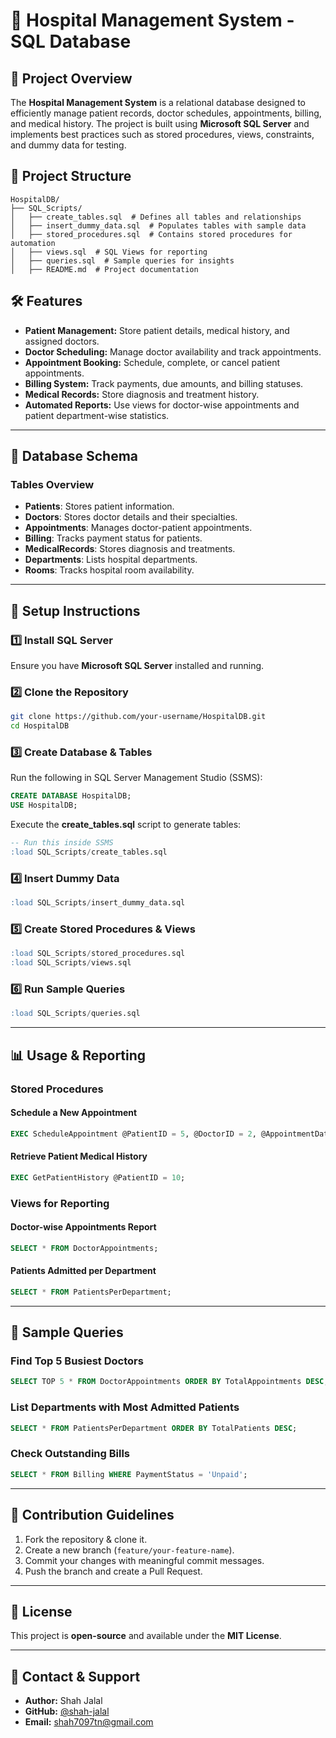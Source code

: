 # 🏥 Hospital Management System - SQL Database

## 📌 Project Overview
The **Hospital Management System** is a relational database designed to efficiently manage patient records, doctor schedules, appointments, billing, and medical history. The project is built using **Microsoft SQL Server** and implements best practices such as stored procedures, views, constraints, and dummy data for testing.

## 📂 Project Structure
```
HospitalDB/
├── SQL_Scripts/
│   ├── create_tables.sql  # Defines all tables and relationships
│   ├── insert_dummy_data.sql  # Populates tables with sample data
│   ├── stored_procedures.sql  # Contains stored procedures for automation
│   ├── views.sql  # SQL Views for reporting
│   ├── queries.sql  # Sample queries for insights
│   ├── README.md  # Project documentation
```

## 🛠 Features
- **Patient Management:** Store patient details, medical history, and assigned doctors.
- **Doctor Scheduling:** Manage doctor availability and track appointments.
- **Appointment Booking:** Schedule, complete, or cancel patient appointments.
- **Billing System:** Track payments, due amounts, and billing statuses.
- **Medical Records:** Store diagnosis and treatment history.
- **Automated Reports:** Use views for doctor-wise appointments and patient department-wise statistics.

---

## 📌 Database Schema
### **Tables Overview**
- **Patients**: Stores patient information.
- **Doctors**: Stores doctor details and their specialties.
- **Appointments**: Manages doctor-patient appointments.
- **Billing**: Tracks payment status for patients.
- **MedicalRecords**: Stores diagnosis and treatments.
- **Departments**: Lists hospital departments.
- **Rooms**: Tracks hospital room availability.

---

## 🚀 Setup Instructions
### **1️⃣ Install SQL Server**
Ensure you have **Microsoft SQL Server** installed and running.

### **2️⃣ Clone the Repository**
```sh
git clone https://github.com/your-username/HospitalDB.git
cd HospitalDB
```

### **3️⃣ Create Database & Tables**
Run the following in SQL Server Management Studio (SSMS):
```sql
CREATE DATABASE HospitalDB;
USE HospitalDB;
```
Execute the **create_tables.sql** script to generate tables:
```sql
-- Run this inside SSMS
:load SQL_Scripts/create_tables.sql
```

### **4️⃣ Insert Dummy Data**
```sql
:load SQL_Scripts/insert_dummy_data.sql
```

### **5️⃣ Create Stored Procedures & Views**
```sql
:load SQL_Scripts/stored_procedures.sql
:load SQL_Scripts/views.sql
```

### **6️⃣ Run Sample Queries**
```sql
:load SQL_Scripts/queries.sql
```

---

## 📊 Usage & Reporting
### **Stored Procedures**
#### **Schedule a New Appointment**
```sql
EXEC ScheduleAppointment @PatientID = 5, @DoctorID = 2, @AppointmentDate = '2025-02-15 10:30:00', @Status = 'Scheduled';
```
#### **Retrieve Patient Medical History**
```sql
EXEC GetPatientHistory @PatientID = 10;
```

### **Views for Reporting**
#### **Doctor-wise Appointments Report**
```sql
SELECT * FROM DoctorAppointments;
```
#### **Patients Admitted per Department**
```sql
SELECT * FROM PatientsPerDepartment;
```

---

## 📝 Sample Queries
### **Find Top 5 Busiest Doctors**
```sql
SELECT TOP 5 * FROM DoctorAppointments ORDER BY TotalAppointments DESC;
```
### **List Departments with Most Admitted Patients**
```sql
SELECT * FROM PatientsPerDepartment ORDER BY TotalPatients DESC;
```
### **Check Outstanding Bills**
```sql
SELECT * FROM Billing WHERE PaymentStatus = 'Unpaid';
```

---

## 🤝 Contribution Guidelines
1. Fork the repository & clone it.
2. Create a new branch (`feature/your-feature-name`).
3. Commit your changes with meaningful commit messages.
4. Push the branch and create a Pull Request.

---

## 📄 License
This project is **open-source** and available under the **MIT License**.

---

## 📧 Contact & Support
- **Author:** Shah Jalal
- **GitHub:** [@shah-jalal](https://github.com/shah-jalal)
- **Email:** shah7097tn@gmail.com

